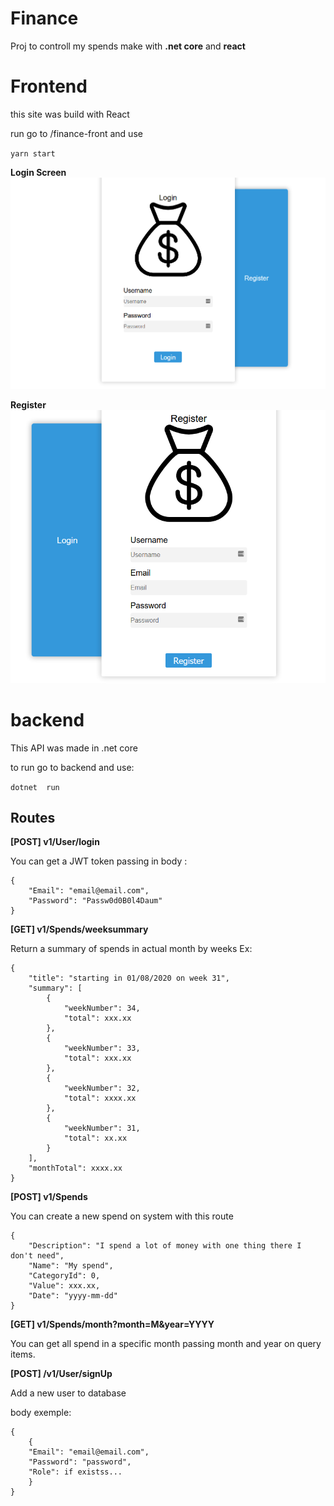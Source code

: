 # Finance
Proj to controll my spends make with **.net core** and **react**



# Frontend
this site was build with React

run go to /finance-front and use 

``
yarn start
``

**Login Screen**
![LoginScreen](/images/login.png)


**Register**
![LoginScreen](/images/Register.png)


# backend

This API was made in .net core

to run  go to backend and use:

``
dotnet  run
``

## **Routes**

**[POST] v1/User/login**

You can get a JWT token passing in body :

```
{
	"Email": "email@email.com",
	"Password": "Passw0d0B0l4Daum"
}
```

**[GET] v1/Spends/weeksummary**

Return a summary of spends in actual month by weeks Ex:

```
{
    "title": "starting in 01/08/2020 on week 31",
    "summary": [
        {
            "weekNumber": 34,
            "total": xxx.xx
        },
        {
            "weekNumber": 33,
            "total": xxx.xx
        },
        {
            "weekNumber": 32,
            "total": xxxx.xx
        },
        {
            "weekNumber": 31,
            "total": xx.xx
        }
    ],
    "monthTotal": xxxx.xx
}

```

**[POST] v1/Spends**

You can create a new spend on system with this route

```
{
    "Description": "I spend a lot of money with one thing there I don't need",
    "Name": "My spend",
    "CategoryId": 0,
    "Value": xxx.xx,
    "Date": "yyyy-mm-dd"
}

```

**[GET] v1/Spends/month?month=M&year=YYYY**

You can get all spend in a specific month passing month and year on query items.

**[POST] /v1/User/signUp**

Add a new user to database

body exemple:

```
{
    {
	"Email": "email@email.com",
	"Password": "password",
    "Role": if existss...
    }
}

```